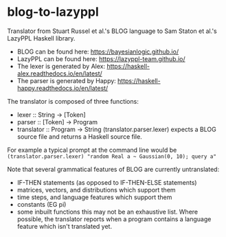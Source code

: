 # blog-to-lazyppl
Translator from Stuart Russel et al.'s BLOG language to Sam Staton et al.'s LazyPPL Haskell library.
- BLOG can be found here: https://bayesianlogic.github.io/
- LazyPPL can be found here: https://lazyppl-team.github.io/
- The lexer is generated by Alex: https://haskell-alex.readthedocs.io/en/latest/
- The parser is generated by Happy: https://haskell-happy.readthedocs.io/en/latest/

The translator is composed of three functions:
- lexer :: String -> [Token]
- parser :: [Token] -> Program
- translator :: Program -> String
(translator.parser.lexer) expects a BLOG source file and returns a Haskell source file.

For example a typical prompt at the command line would be `(translator.parser.lexer) "random Real a ~ Gaussian(0, 10); query a"`

Note that several grammatical features of BLOG are currently untranslated:
- IF-THEN statements (as opposed to IF-THEN-ELSE statements)
- matrices, vectors, and distributions which support them
- time steps, and language features which support them
- constants (EG pi)
- some inbuilt functions
this may not be an exhaustive list. Where possible, the translator reports when a program contains a language feature which isn't translated yet.
